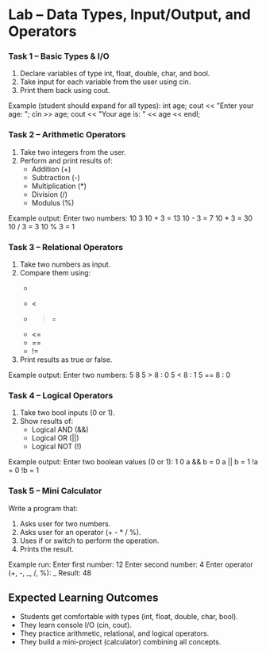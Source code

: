 # Lab – Data Types, Input/Output, and Operators

### Task 1 – Basic Types & I/O

1. Declare variables of type int, float, double, char, and bool.
2. Take input for each variable from the user using cin.
3. Print them back using cout.

Example (student should expand for all types):
int age;
cout << "Enter your age: ";
cin >> age;
cout << "Your age is: " << age << endl;

### Task 2 – Arithmetic Operators

1. Take two integers from the user.
2. Perform and print results of:
   - Addition (+)
   - Subtraction (-)
   - Multiplication (\*)
   - Division (/)
   - Modulus (%)

Example output:
Enter two numbers: 10 3
10 + 3 = 13
10 - 3 = 7
10 \* 3 = 30
10 / 3 = 3
10 % 3 = 1

### Task 3 – Relational Operators

1. Take two numbers as input.
2. Compare them using:
   - >
   - <
   - > =
   - <=
   - ==
   - !=
3. Print results as true or false.

Example output:
Enter two numbers: 5 8
5 > 8 : 0
5 < 8 : 1
5 == 8 : 0

### Task 4 – Logical Operators

1. Take two bool inputs (0 or 1).
2. Show results of:
   - Logical AND (&&)
   - Logical OR (||)
   - Logical NOT (!)

Example output:
Enter two boolean values (0 or 1): 1 0
a && b = 0
a || b = 1
!a = 0
!b = 1

### Task 5 – Mini Calculator

Write a program that:

1. Asks user for two numbers.
2. Asks user for an operator (+ - \* / %).
3. Uses if or switch to perform the operation.
4. Prints the result.

Example run:
Enter first number: 12
Enter second number: 4
Enter operator (+, -, _, /, %): _
Result: 48

## Expected Learning Outcomes

- Students get comfortable with types (int, float, double, char, bool).
- They learn console I/O (cin, cout).
- They practice arithmetic, relational, and logical operators.
- They build a mini-project (calculator) combining all concepts.
